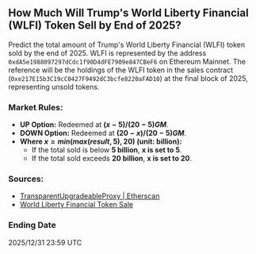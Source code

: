 ## How Much Will Trump's World Liberty Financial (WLFI) Token Sell by End of 2025?

Predict the total amount of Trump's World Liberty Financial (WLFI) token sold by the end of 2025. WLFI is represented by the address `0xdA5e1988097297dCdc1f90D4dFE7909e847CBeF6` on Ethereum Mainnet. The reference will be the holdings of the WLFI token in the sales contract (`0xe217E15b3C19cC0427F9492dC3bcfe8220aFAD10`) at the final block of 2025, representing unsold tokens.

### Market Rules:
 - **UP Option:**  Redeemed at **$(x - 5) / (20 - 5) GM$**.
 - **DOWN Option:**  Redeemed at **$(20 - x) / (20 - 5) GM$**.
 - **Where $x = min(max(result, 5), 20)$ (unit: billion):**
   - If the total sold is below **5 billion**, **x is set to 5**.
   - If the total sold exceeds **20 billion**, **x is set to 20**.

### Sources:
- [TransparentUpgradeableProxy | Etherscan](https://etherscan.io/address/0xe217e15b3c19cc0427f9492dc3bcfe8220afad10)  
- [World Liberty Financial Token Sale](https://www.worldlibertyfinancial.com/intl/token-sale)

### Ending Date
2025/12/31 23:59 UTC
